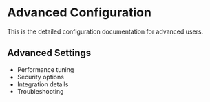 # Advanced Configuration

This is the detailed configuration documentation for advanced users.

## Advanced Settings

- Performance tuning
- Security options
- Integration details
- Troubleshooting